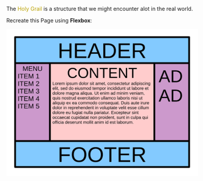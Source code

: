 The <span style="color:#baa206">Holy Grail </span> is a structure that we might encounter alot in the real world.

Recreate this Page using **Flexbox**: 

![](./HolyGrail.svg)

